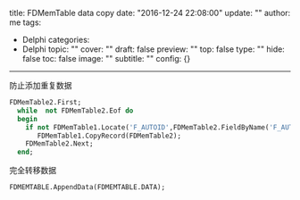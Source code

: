 title: FDMemTable data copy
date: "2016-12-24 22:08:00"
update: ""
author: me
tags:
- Delphi
categories:
- Delphi
topic: ""
cover: ""
draft: false
preview: ""
top: false
type: ""
hide: false
toc: false
image: ""
subtitle: ""
config: {}


---



防止添加重复数据  
```pascal
FDMemTable2.First;
  while  not FDMemTable2.Eof do
  begin
    if not FDMemTable1.Locate('F_AUTOID',FDMemTable2.FieldByName('F_AUTOID').AsString,[] ) then
       FDMemTable1.CopyRecord(FDMemTable2);
    FDMemTable2.Next;
  end;
```
完全转移数据
```pascal
FDMEMTABLE.AppendData(FDMEMTABLE.DATA);
```
